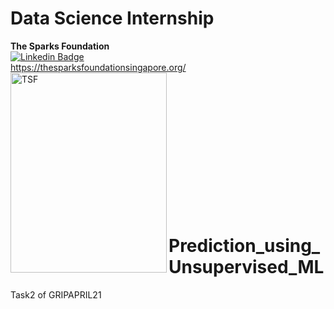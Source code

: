 # Data Science Internship
**The Sparks Foundation** <br>
[![Linkedin Badge](https://img.shields.io/badge/-TheSparksFoundation-blue?style=flat-square&logo=Linkedin&logoColor=white&link=https://www.linkedin.com/company/the-sparks-foundation/)](https://www.linkedin.com/company/the-sparks-foundation/)
<br>
https://thesparksfoundationsingapore.org/ <br>
<img align="left" alt="TSF" src="https://www.thesparksfoundationsingapore.org/images/logo_small.png" width="250" height="320" /> <br>
<br> <br> <br> <br> <br> <br> <br> <br> <br> <br> <br> <br>
# Prediction_using_Unsupervised_ML
Task2 of GRIPAPRIL21
